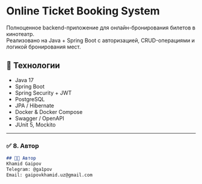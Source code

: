 # Online Ticket Booking System
Полноценное backend-приложение для онлайн-бронирования билетов в кинотеатр.  
Реализовано на Java + Spring Boot с авторизацией, CRUD-операциями и логикой бронирования мест.

## 🚀 Технологии
- Java 17
- Spring Boot
- Spring Security + JWT
- PostgreSQL
- JPA / Hibernate
- Docker & Docker Compose
- Swagger / OpenAPI
- JUnit 5, Mockito

---

### ✅ 8. Автор
```markdown
## 👨‍💻 Автор
Khamid Gaipov  
Telegram: @ga1pov  
Email: gaipovkhamid.uz@gmail.com
